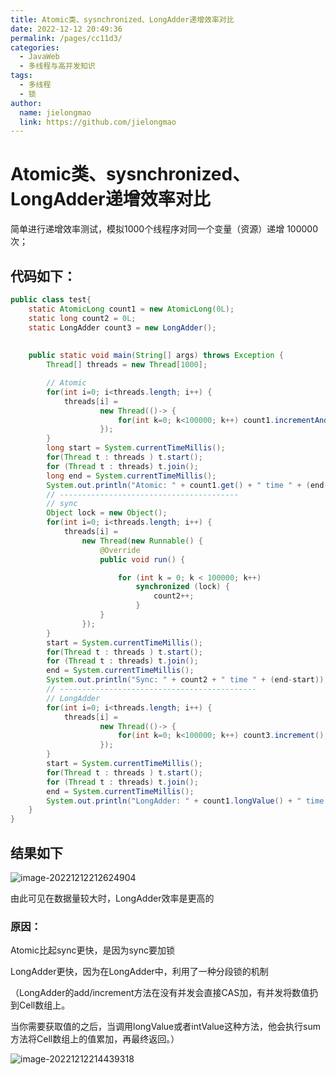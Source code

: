 ```yaml
---
title: Atomic类、sysnchronized、LongAdder递增效率对比
date: 2022-12-12 20:49:36
permalink: /pages/cc11d3/
categories:
  - JavaWeb
  - 多线程与高并发知识
tags:
  - 多线程
  - 锁
author: 
  name: jielongmao
  link: https://github.com/jielongmao
---
```

# Atomic类、sysnchronized、LongAdder递增效率对比



简单进行递增效率测试，模拟1000个线程序对同一个变量（资源）递增 100000次；

## 代码如下：

```java
public class test{
    static AtomicLong count1 = new AtomicLong(0L);
    static long count2 = 0L;
    static LongAdder count3 = new LongAdder();
    
    
    public static void main(String[] args) throws Exception {
        Thread[] threads = new Thread[1000];

        // Atomic
        for(int i=0; i<threads.length; i++) {
            threads[i] =
                    new Thread(()-> {
                        for(int k=0; k<100000; k++) count1.incrementAndGet();
                    });
        }
        long start = System.currentTimeMillis();
        for(Thread t : threads ) t.start();
        for (Thread t : threads) t.join();
        long end = System.currentTimeMillis();
        System.out.println("Atomic: " + count1.get() + " time " + (end-start));
		// ----------------------------------------
        // sync
        Object lock = new Object();
        for(int i=0; i<threads.length; i++) {
            threads[i] =
                new Thread(new Runnable() {
                    @Override
                    public void run() {

                        for (int k = 0; k < 100000; k++)
                            synchronized (lock) {
                                count2++;
                            }
                    }
                });
        }
        start = System.currentTimeMillis();
        for(Thread t : threads ) t.start();
        for (Thread t : threads) t.join();
        end = System.currentTimeMillis();
        System.out.println("Sync: " + count2 + " time " + (end-start));
	    // --------------------------------------------
        // LongAdder
        for(int i=0; i<threads.length; i++) {
            threads[i] =
                    new Thread(()-> {
                        for(int k=0; k<100000; k++) count3.increment();
                    });
        }
        start = System.currentTimeMillis();
        for(Thread t : threads ) t.start();
        for (Thread t : threads) t.join();
        end = System.currentTimeMillis();
        System.out.println("LongAdder: " + count1.longValue() + " time " + (end-start));
    }
}
```

## 结果如下

![image-20221212212624904](https://cdn.jsdelivr.net/gh/jielongmao/image_bed@main/blog/image-20221212212624904.png)

由此可见在数据量较大时，LongAdder效率是更高的

### 原因：

Atomic比起sync更快，是因为sync要加锁

LongAdder更快，因为在LongAdder中，利用了一种分段锁的机制

（LongAdder的add/increment方法在没有并发会直接CAS加，有并发将数值扔到Cell数组上。

当你需要获取值的之后，当调用longValue或者intValue这种方法，他会执行sum方法将Cell数组上的值累加，再最终返回。）

![image-20221212214439318](https://cdn.jsdelivr.net/gh/jielongmao/image_bed@main/blog/image-20221212214439318.png)